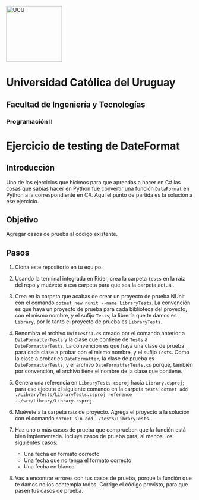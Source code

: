 <img alt="UCU" src="https://www.ucu.edu.uy/plantillas/images/logo_ucu.svg"
width="150"/>

# Universidad Católica del Uruguay

## Facultad de Ingeniería y Tecnologías

### Programación II

# Ejercicio de testing de DateFormat

## Introducción

Uno de los ejercicios que hicimos para que aprendas a hacer en C# las cosas que
sabías hacer en Python fue convertir una función `DataFormat` en Python a la
correspondiente en C#. Aquí el punto de partida es la solución a ese ejercicio.

## Objetivo

Agregar casos de prueba al código existente.

## Pasos

1. Clona este repositorio en tu equipo.

2. Usando la terminal integrada en Rider, crea la carpeta `tests` en la raíz del
   repo y muévete a esa carpeta para que sea la carpeta actual.

3. Crea en la carpeta que acabas de crear un proyecto de prueba NUnit con el
   comando `dotnet new nunit --name LibraryTests`. La convención es que haya un
   proyecto de prueba para cada biblioteca del proyecto, con el mismo nombre, y
   el sufijo `Tests`; la librería que te damos es `Library`, por lo tanto el
   proyecto de prueba es `LibraryTests`.

4. Renombra el archivo `UnitTests1.cs` creado por el comando anterior a
   `DataFormatterTests` y la clase que contiene de `Tests` a
   `DateFormatterTests`. La convención es que haya una clase de prueba para cada
   clase a probar con el mismo nombre, y el sufijo `Tests`. Como la clase a
   probar es `DateFormatter`, la clase de prueba es `DateFormatterTests`, y el
   archivo `DateFormatterTests.cs` porque, también por convención, el archivo
   tiene el nombre de la clase que contiene.

5. Genera una referencia en `LibraryTests.csproj` hacia `Library.csproj`; para
   eso ejecuta el siguiente comando en la carpeta `tests`: `dotnet add
   ./LibraryTests/LibraryTests.csproj reference
   ../src/Library/Library.csproj`.

6. Muévete a la carpeta raíz de proyecto. Agrega el proyecto a la solución con
   el comando `dotnet sln add ./tests/LibraryTests`.

7. Haz uno o más casos de prueba que comprueben que la función está bien
   implementada. Incluye casos de prueba para, al menos, los siguientes casos:
    - Una fecha en formato correcto
    - Una fecha que no tenga el formato correcto
    - Una fecha en blanco

8. Vas a encontrar errores con tus casos de prueba, porque la función que te
   damos no los contempla todos. Corrige el código provisto, para que pasen tus
   casos de prueba.

